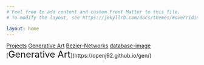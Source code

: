 ```yaml
---
# Feel free to add content and custom Front Matter to this file.
# To modify the layout, see https://jekyllrb.com/docs/themes/#overriding-theme-defaults

layout: home
---
```


<div class="navbar"> 
	<a href="https://openj92.github.io/gen/">Projects</a>
	<a href="https://openj92.github.io/gen/">Generative Art</a>
	<a href="https://openj92.github.io/gen/">Bezier-Networks</a>
	<a href="https://openj92.github.io/gen/">database-image</a>
</div>
[<font size="5">Generative Art</font>](https://openj92.github.io/gen/)

